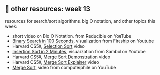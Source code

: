 ## 🤖 other resources: week 13

resources for search/sort algorithms, big O notation, and other topics this week:
- short video on  [Big O Notation](https://youtu.be/Q_1M2JaijjQ), from Reducible on YouTube
- [Binary Search in 100 Seconds](https://www.youtube.com/watch?v=MFhxShGxHWc), visualization from Fireship on Youtube
- Harvard CS50, [Selection Sort](https://video.cs50.io/3hH8kTHFw2A?start=47) video
- [Insertion Sort in 2 Minutes](https://www.youtube.com/watch?v=JU767SDMDvA), visualization from Sambol on Youtube
- Harvard CS50, [Merge Sort Demonstration](https://video.cs50.io/4oqjcKenCH8) video
- Harvard CS50, [Merge Sort Explainer](https://video.cs50.io/Ns7tGNbtvV4) video
- [Merge Sort](https://www.youtube.com/watch?v=kgBjXUE_Nwc&t=182s), video from computerphile on YouTube
